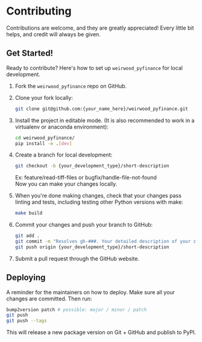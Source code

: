 # Contributing

Contributions are welcome, and they are greatly appreciated! Every little bit
helps, and credit will always be given.

## Get Started!

Ready to contribute? Here's how to set up `weirwood_pyfinance` for local development.

1. Fork the `weirwood_pyfinance` repo on GitHub.

2. Clone your fork locally:

    ```bash
    git clone git@github.com:{your_name_here}/weirwood_pyfinance.git
    ```

3. Install the project in editable mode. (It is also recommended to work in a virtualenv or anaconda environment):

    ```bash
    cd weirwood_pyfinance/
    pip install -e .[dev]
    ```

4. Create a branch for local development:

    ```bash
    git checkout -b {your_development_type}/short-description
    ```

    Ex: feature/read-tiff-files or bugfix/handle-file-not-found<br>
    Now you can make your changes locally.

5. When you're done making changes, check that your changes pass linting and
   tests, including testing other Python versions with make:

    ```bash
    make build
    ```

6. Commit your changes and push your branch to GitHub:

    ```bash
    git add .
    git commit -m "Resolves gh-###. Your detailed description of your changes."
    git push origin {your_development_type}/short-description
    ```

7. Submit a pull request through the GitHub website.

## Deploying

A reminder for the maintainers on how to deploy.
Make sure all your changes are committed.
Then run:

```bash
bump2version patch # possible: major / minor / patch
git push
git push --tags
```

This will release a new package version on Git + GitHub and publish to PyPI.
